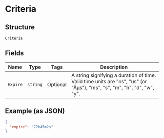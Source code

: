 
# Criteria

## Structure

`Criteria`

## Fields

| Name | Type | Tags | Description |
|  --- | --- | --- | --- |
| `Expire` | `string` | Optional | A string signifying a duration of time. Valid time units are "ns", "us" (or "Âµs"), "ms", "s", "m", "h", "d", "w", "y". |

## Example (as JSON)

```json
{
  "expire": "72h45m2s"
}
```

